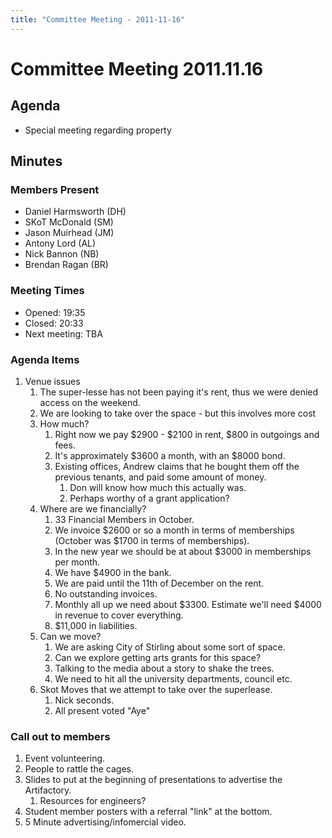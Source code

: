 ```yaml
---
title: "Committee Meeting - 2011-11-16"
---
```

# Committee Meeting 2011.11.16

## Agenda

-   Special meeting regarding property

## Minutes

### Members Present

-   Daniel Harmsworth (DH)
-   SKoT McDonald (SM)
-   Jason Muirhead (JM)
-   Antony Lord (AL)
-   Nick Bannon (NB)
-   Brendan Ragan (BR)

### Meeting Times

-   Opened: 19:35
-   Closed: 20:33
-   Next meeting: TBA

### Agenda Items

1.  Venue issues
    1.  The super-lesse has not been paying it's rent, thus we were denied access on the weekend.
    2.  We are looking to take over the space - but this involves more cost
    3.  How much?
        1.  Right now we pay \$2900 - \$2100 in rent, \$800 in outgoings and fees.
        2.  It's approximately \$3600 a month, with an \$8000 bond.
        3.  Existing offices, Andrew claims that he bought them off the previous tenants, and paid some amount of money.
            1.  Don will know how much this actually was.
            2.  Perhaps worthy of a grant application?
    4.  Where are we financially?
        1.  33 Financial Members in October.
        2.  We invoice \$2600 or so a month in terms of memberships (October was \$1700 in terms of memberships).
        3.  In the new year we should be at about \$3000 in memberships per month.
        4.  We have \$4900 in the bank.
        5.  We are paid until the 11th of December on the rent.
        6.  No outstanding invoices.
        7.  Monthly all up we need about \$3300. Estimate we'll need \$4000 in revenue to cover everything.
        8.  \$11,000 in liabilities.
    5.  Can we move?
        1.  We are asking City of Stirling about some sort of space.
        2.  Can we explore getting arts grants for this space?
        3.  Talking to the media about a story to shake the trees.
        4.  We need to hit all the university departments, council etc.
    6.  Skot Moves that we attempt to take over the superlease.
        1.  Nick seconds.
        2.  All present voted "Aye"

### Call out to members

1.  Event volunteering.
2.  People to rattle the cages.
3.  Slides to put at the beginning of presentations to advertise the Artifactory.
    1.  Resources for engineers?
4.  Student member posters with a referral "link" at the bottom.
5.  5 Minute advertising/infomercial video.
